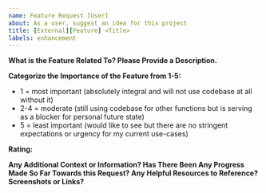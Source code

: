 ```yaml
---
name: Feature Request [User]
about: As a user, suggest an idea for this project
title: [External][Feature] <Title>
labels: enhancement
---
```


**What is the Feature Related To? Please Provide a Description.**

**Categorize the Importance of the Feature from 1-5:**
* 1 = most important (absolutely integral and will not use codebase at all without it)
* 2-4 = moderate (still using codebase for other functions but is serving as a blocker for personal future state)
* 5 = least important (would like to see but there are no stringent expectations or urgency for my current use-cases)  
 
**Rating:**

**Any Additional Context or Information? Has There Been Any Progress Made So Far Towards this Request? Any Helpful Resources to Reference? Screenshots or Links?**

